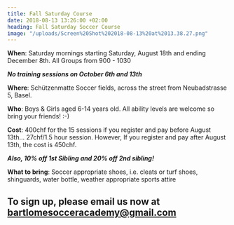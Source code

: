```yaml
---
title: Fall Saturday Course
date: 2018-08-13 13:26:00 +02:00
heading: Fall Saturday Soccer Course
image: "/uploads/Screen%20Shot%202018-08-13%20at%2013.38.27.png"
---
```


**When**: Saturday mornings starting Saturday, August 18th and ending December 8th. All Groups from 900 - 1030

***No training sessions on October 6th and 13th***

**Where**: Schützenmatte Soccer fields, across the street from Neubadstrasse 5, Basel.

**Who**: Boys & Girls aged 6-14 years old. All ability levels are welcome so bring your friends! :-)

**Cost**: 400chf for the 15 sessions if you register and pay before August 13th... 27chf/1.5 hour session. However, If you register and pay after August 13th, the cost is 450chf.

***Also, 10% off 1st Sibling and 20% off 2nd sibling!***

**What to bring**: Soccer appropriate shoes, i.e. cleats or turf shoes, shinguards, water bottle, weather appropriate sports attire

## To sign up, please email us now at bartlomesocceracademy@gmail.com